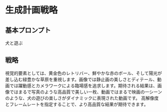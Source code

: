 # 生成計画戦略

## 基本プロンプト
犬と遊ぶ

## 戦略
視覚的要素としては、黄金色のレトリバー、鮮やかな赤のボール、そして陽光が差し込む緑豊かな草原を重視します。画像では静止画の美しさとディテール、動画では躍動感とカメラワークによる臨場感を追求します。期待される結果は、画像ではまるで写真のような高品質で美しい一枚、動画ではまるで映画の一シーンのような、犬の遊びの楽しさがダイナミックに表現された動画です。  高解像度とフレームレートを指定することで、より高品質な結果が期待できます。